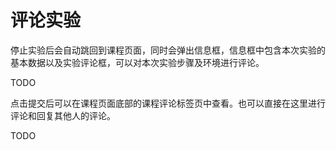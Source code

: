 # 评论实验

停止实验后会自动跳回到课程页面，同时会弹出信息框，信息框中包含本次实验的基本数据以及实验评论框，可以对本次实验步骤及环境进行评论。

TODO

点击提交后可以在课程页面底部的课程评论标签页中查看。也可以直接在这里进行评论和回复其他人的评论。

TODO

